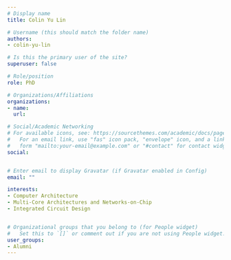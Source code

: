 ```yaml
---
# Display name
title: Colin Yu Lin

# Username (this should match the folder name)
authors:
- colin-yu-lin

# Is this the primary user of the site?
superuser: false

# Role/position
role: PhD

# Organizations/Affiliations
organizations:
- name: 
  url: 

# Social/Academic Networking
# For available icons, see: https://sourcethemes.com/academic/docs/page-builder/#icons
#   For an email link, use "fas" icon pack, "envelope" icon, and a link in the
#   form "mailto:your-email@example.com" or "#contact" for contact widget.
social:


# Enter email to display Gravatar (if Gravatar enabled in Config)
email: ""

interests:
- Computer Architecture
- Multi-Core Architectures and Networks-on-Chip
- Integrated Circuit Design


# Organizational groups that you belong to (for People widget)
#   Set this to `[]` or comment out if you are not using People widget.
user_groups:
- Alumni
---
```

